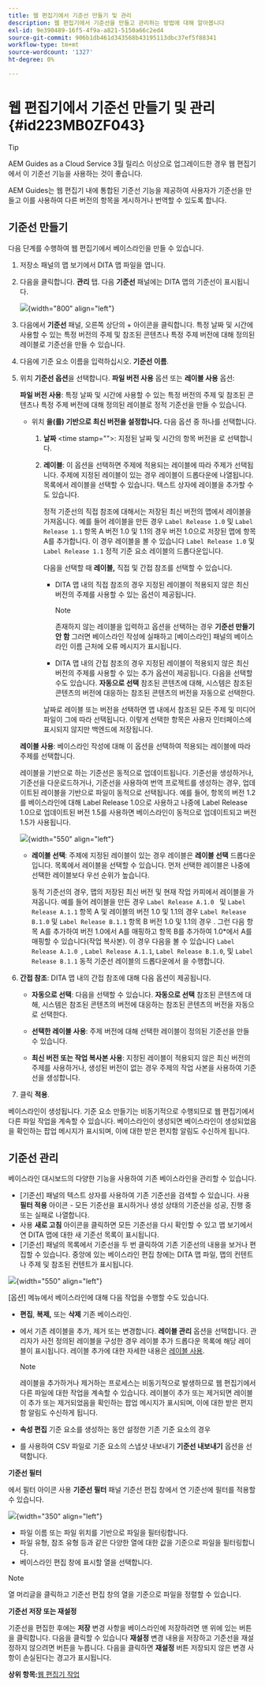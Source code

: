 ```yaml
---
title: 웹 편집기에서 기준선 만들기 및 관리
description: 웹 편집기에서 기준선을 만들고 관리하는 방법에 대해 알아봅니다
exl-id: 9e390489-16f5-4f9a-a821-5150a66c2ed4
source-git-commit: 906b1db461d343568b43195113dbc37ef5f88341
workflow-type: tm+mt
source-wordcount: '1327'
ht-degree: 0%

---
```


# 웹 편집기에서 기준선 만들기 및 관리 {#id223MB0ZF043}

>[!TIP]
>
> AEM Guides as a Cloud Service 3월 릴리스 이상으로 업그레이드한 경우 웹 편집기에서 이 기준선 기능을 사용하는 것이 좋습니다.

AEM Guides는 웹 편집기 내에 통합된 기준선 기능을 제공하여 사용자가 기준선을 만들고 이를 사용하여 다른 버전의 항목을 게시하거나 번역할 수 있도록 합니다.

## 기준선 만들기

다음 단계를 수행하여 웹 편집기에서 베이스라인을 만들 수 있습니다.

1. 저장소 패널의 맵 보기에서 DITA 맵 파일을 엽니다.
1. 다음을 클릭합니다. **관리** 탭. 다음 **기준선** 패널에는 DITA 맵의 기준선이 표시됩니다.

   ![](images/baseline-manage.png){width="800" align="left"}

1. 다음에서 **기준선** 패널, 오른쪽 상단의 + 아이콘을 클릭합니다. 특정 날짜 및 시간에 사용할 수 있는 특정 버전의 주제 및 참조된 콘텐츠나 특정 주제 버전에 대해 정의된 레이블로 기준선을 만들 수 있습니다.
1. 다음에 기준 요소 이름을 입력하십시오. **기준선 이름**.
1. 위치 **기준선 옵션**&#x200B;을 선택합니다. **파일 버전 사용** 옵션 또는 **레이블 사용** 옵션:

   **파일 버전 사용**: 특정 날짜 및 시간에 사용할 수 있는 특정 버전의 주제 및 참조된 콘텐츠나 특정 주제 버전에 대해 정의된 레이블로 정적 기준선을 만들 수 있습니다.

   - 위치 **을(를) 기반으로 최신 버전을 설정합니다.** 다음 옵션 중 하나를 선택합니다.


      1. **날짜** &lt;time stamp=&quot;&quot;>: 지정된 날짜 및 시간의 항목 버전을 로 선택합니다.
      1. **레이블**: 이 옵션을 선택하면 주제에 적용되는 레이블에 따라 주제가 선택됩니다. 주제에 지정된 레이블이 있는 경우 레이블이 드롭다운에 나열됩니다. 목록에서 레이블을 선택할 수 있습니다. 텍스트 상자에 레이블을 추가할 수도 있습니다.

         정적 기준선의 직접 참조에 대해서는 저장된 최신 버전의 맵에서 레이블을 가져옵니다. 예를 들어 레이블을 만든 경우 `Label Release 1.0` 및 `Label Release 1.1` 항목 A 버전 1.0 및 1.1의 경우 버전 1.0으로 저장된 맵에 항목 A를 추가합니다. 이 경우 레이블을 볼 수 있습니다 `Label Release 1.0` 및 `Label Release 1.1` 정적 기준 요소 레이블의 드롭다운입니다.


         다음을 선택할 때 **레이블,** 직접 및 간접 참조를 선택할 수 있습니다.
         - DITA 맵 내의 직접 참조의 경우 지정된 레이블이 적용되지 않은 최신 버전의 주제를 사용할 수 있는 옵션이 제공됩니다.

           >[!NOTE]
           >
           > 존재하지 않는 레이블을 입력하고 옵션을 선택하는 경우 **기준선 만들기 안 함** 그러면 베이스라인 작성에 실패하고 [베이스라인] 패널의 베이스라인 이름 근처에 오류 메시지가 표시됩니다.

         - DITA 맵 내의 간접 참조의 경우 지정된 레이블이 적용되지 않은 최신 버전의 주제를 사용할 수 있는 추가 옵션이 제공됩니다. 다음을 선택할 수도 있습니다. **자동으로 선택** 참조된 콘텐츠에 대해, 시스템은 참조된 콘텐츠의 버전에 대응하는 참조된 콘텐츠의 버전을 자동으로 선택한다.

         날짜로 레이블 또는 버전을 선택하면 맵 내에서 참조된 모든 주제 및 미디어 파일이 그에 따라 선택됩니다. 이렇게 선택한 항목은 사용자 인터페이스에 표시되지 않지만 백엔드에 저장됩니다.

   **레이블 사용**: 베이스라인 작성에 대해 이 옵션을 선택하여 적용되는 레이블에 따라 주제를 선택합니다.

   레이블을 기반으로 하는 기준선은 동적으로 업데이트됩니다. 기준선을 생성하거나, 기준선을 다운로드하거나, 기준선을 사용하여 번역 프로젝트를 생성하는 경우, 업데이트된 레이블을 기반으로 파일이 동적으로 선택됩니다. 예를 들어, 항목의 버전 1.2를 베이스라인에 대해 Label Release 1.0으로 사용하고 나중에 Label Release 1.0으로 업데이트된 버전 1.5를 사용하면 베이스라인이 동적으로 업데이트되고 버전 1.5가 사용됩니다.

   ![](images/dynamic-baseline.png){width="550" align="left"}

   - **레이블 선택**: 주제에 지정된 레이블이 있는 경우 레이블은 **레이블 선택** 드롭다운입니다. 목록에서 레이블을 선택할 수 있습니다. 먼저 선택한 레이블은 나중에 선택한 레이블보다 우선 순위가 높습니다.

     동적 기준선의 경우, 맵의 저장된 최신 버전 및 현재 작업 카피에서 레이블을 가져옵니다. 예를 들어 레이블을 만든 경우   `Label Release A.1.0 ` 및 `Label Release A.1.1` 항목 A 및 레이블의 버전 1.0 및 1.1의 경우 `Label Release B.1.0` 및 `Label Release B.1.1` 항목 B 버전 1.0 및 1.1의 경우 . 그런 다음 항목 A를 추가하여 버전 1.0에서 A를 매핑하고 항목 B를 추가하여 1.0*에서 A를 매핑할 수 있습니다(작업 복사본). 이 경우 다음을 볼 수 있습니다  `Label Release A.1.0 `, `Label Release A.1.1`, `Label Release B.1.0`, 및 `Label Release B.1.1` 동적 기준선 레이블의 드롭다운에서 을 수행합니다.

1. **간접 참조**: DITA 맵 내의 간접 참조에 대해 다음 옵션이 제공됩니다.

   - **자동으로 선택**: 다음을 선택할 수 있습니다. **자동으로 선택** 참조된 콘텐츠에 대해, 시스템은 참조된 콘텐츠의 버전에 대응하는 참조된 콘텐츠의 버전을 자동으로 선택한다.

   - **선택한 레이블 사용**: 주제 버전에 대해 선택한 레이블이 정의된 기준선을 만들 수 있습니다.
   - **최신 버전 또는 작업 복사본 사용**: 지정된 레이블이 적용되지 않은 최신 버전의 주제를 사용하거나, 생성된 버전이 없는 경우 주제의 작업 사본을 사용하여 기준선을 생성합니다.
1. 클릭 **적용**.

베이스라인이 생성됩니다. 기준 요소 만들기는 비동기적으로 수행되므로 웹 편집기에서 다른 파일 작업을 계속할 수 있습니다. 베이스라인이 생성되면 베이스라인이 생성되었음을 확인하는 팝업 메시지가 표시되며, 이에 대한 받은 편지함 알림도 수신하게 됩니다.

## 기준선 관리

베이스라인 대시보드의 다양한 기능을 사용하여 기존 베이스라인을 관리할 수 있습니다.

- [기준선] 패널의 텍스트 상자를 사용하여 기존 기준선을 검색할 수 있습니다. 사용 **필터 적용** 아이콘 - 모든 기준선을 표시하거나 생성 상태의 기준선을 성공, 진행 중 또는 실패로 나열합니다.
- 사용 **새로 고침** 아이콘을 클릭하면 모든 기준선을 다시 확인할 수 있고 맵 보기에서 연 DITA 맵에 대한 새 기준선 목록이 표시됩니다.
- [기준선] 패널의 목록에서 기준선을 두 번 클릭하여 기존 기준선의 내용을 보거나 편집할 수 있습니다. 중앙에 있는 베이스라인 편집 창에는 DITA 맵 파일, 맵의 컨텐트나 주제 및 참조된 컨텐트가 표시됩니다.


![](images/baseline-options.png){width="550" align="left"}

[옵션] 메뉴에서 베이스라인에 대해 다음 작업을 수행할 수도 있습니다.

- **편집**, **복제,** 또는 **삭제** 기존 베이스라인.
- 에서 기존 레이블을 추가, 제거 또는 변경합니다. **레이블 관리** 옵션을 선택합니다. 관리자가 사전 정의된 레이블을 구성한 경우 레이블 추가 드롭다운 목록에 해당 레이블이 표시됩니다. 레이블 추가에 대한 자세한 내용은 [레이블 사용](web-editor-use-label.md#).

  >[!NOTE]
  >
  > 레이블을 추가하거나 제거하는 프로세스는 비동기적으로 발생하므로 웹 편집기에서 다른 파일에 대한 작업을 계속할 수 있습니다. 레이블이 추가 또는 제거되면 레이블이 추가 또는 제거되었음을 확인하는 팝업 메시지가 표시되며, 이에 대한 받은 편지함 알림도 수신하게 됩니다.

- **속성 편집** 기준 요소를 생성하는 동안 설정한 기존 기준 요소의 경우
- 를 사용하여 CSV 파일로 기준 요소의 스냅샷 내보내기 **기준선 내보내기** 옵션을 선택합니다.

**기준선 필터**

에서 필터 아이콘 사용 **기준선 필터** 패널 기준선 편집 창에서 연 기준선에 필터를 적용할 수 있습니다.

![](images/baseline-filter.png){width="350" align="left"}

- 파일 이름 또는 파일 위치를 기반으로 파일을 필터링합니다.
- 파일 유형, 참조 유형 등과 같은 다양한 열에 대한 값을 기준으로 파일을 필터링합니다.
- 베이스라인 편집 창에 표시할 열을 선택합니다.

>[!NOTE]
>
> 열 머리글을 클릭하고 기준선 편집 창의 열을 기준으로 파일을 정렬할 수 있습니다.

**기준선 저장 또는 재설정**

기준선을 편집한 후에는 **저장** 변경 사항을 베이스라인에 저장하려면 맨 위에 있는 버튼을 클릭합니다. 다음을 클릭할 수 있습니다 **재설정** 변경 내용을 저장하고 기준선을 재설정하지 않으려면 버튼을 누릅니다. 다음을 클릭하면 **재설정** 버튼 저장되지 않은 변경 사항이 손실된다는 경고가 표시됩니다.

**상위 항목:**[&#x200B;웹 편집기 작업](web-editor.md)
